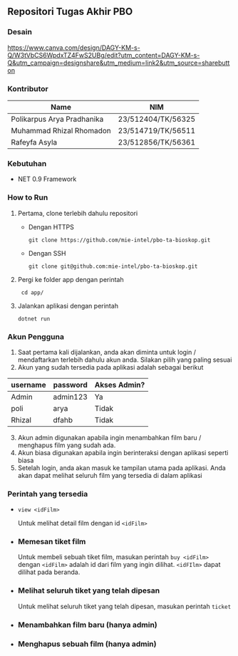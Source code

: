 ## Repositori Tugas Akhir PBO

### Desain

https://www.canva.com/design/DAGY-KM-s-Q/W3tVbCS6WpdxTZ4FwS2UBg/edit?utm_content=DAGY-KM-s-Q&utm_campaign=designshare&utm_medium=link2&utm_source=sharebutton

### Kontributor

| Name                       | NIM                |
| -------------------------- | ------------------ |
| Polikarpus Arya Pradhanika | 23/512404/TK/56325 |
| Muhammad Rhizal Rhomadon   | 23/514719/TK/56511 |
| Rafeyfa Asyla              | 23/512856/TK/56361 |

### Kebutuhan

- NET 0.9 Framework

### How to Run

1. Pertama, clone terlebih dahulu repositori

   - Dengan HTTPS

     ```
     git clone https://github.com/mie-intel/pbo-ta-bioskop.git
     ```

   - Dengan SSH

     ```
     git clone git@github.com:mie-intel/pbo-ta-bioskop.git
     ```

2. Pergi ke folder app dengan perintah
   ```
    cd app/
   ```
3. Jalankan aplikasi dengan perintah
   ```
   dotnet run
   ```

### Akun Pengguna

1. Saat pertama kali dijalankan, anda akan diminta untuk login / mendaftarkan terlebih dahulu akun anda. Silakan pilih yang paling sesuai
2. Akun yang sudah tersedia pada aplikasi adalah sebagai berikut

| username | password | Akses Admin? |
| -------- | -------- | ------------ |
| Admin    | admin123 | Ya           |
| poli     | arya     | Tidak        |
| Rhizal   | dfahb    | Tidak        |

3. Akun admin digunakan apabila ingin menambahkan film baru / menghapus film yang sudah ada.
4. Akun biasa digunakan apabila ingin berinteraksi dengan aplikasi seperti biasa
5. Setelah login, anda akan masuk ke tampilan utama pada aplikasi. Anda akan dapat melihat seluruh film yang tersedia di dalam aplikasi

### Perintah yang tersedia

- `view <idFilm>`

  Untuk melihat detail film dengan id `<idFilm>`

- ### Memesan tiket film
  Untuk membeli sebuah tiket film, masukan perintah `buy <idFilm>` dengan `<idFilm>` adalah id dari film yang ingin dilihat. `<idFIlm>` dapat dilihat pada beranda.
- ### Melihat seluruh tiket yang telah dipesan
  Untuk melihat seluruh tiket yang telah dipesan, masukan perintah `ticket`
- ### Menambahkan film baru (hanya admin)
- ### Menghapus sebuah film (hanya admin)
